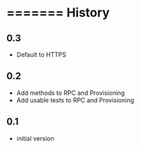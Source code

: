 =======
History
=======
0.3
---
- Default to HTTPS

0.2
---

- Add methods to RPC and Provisioning
- Add usable tests to RPC and Provisioning


0.1
---

- initial version
